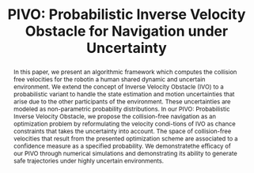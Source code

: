 ---
layout: project-page-new
title: "PIVO: Probabilistic Inverse Velocity Obstacle for Navigation under Uncertainty"
authors:
  - name: P. S. Naga Jyotish*
    sup: 1
  - name: Yash Goel*
    sup: 1
  - name: A. V. S. Sai Bhargav Kumar
    sup: 1
  - name: K. Madhava Krishna
    sup: 1
affiliations:
  - name: IIIT Hyderabad, India
    link: https://robotics.iiit.ac.in
    sup: 1
permalink: publications/2019/Jyotish_PIVO-Probabilistic-Inverse-Velocity
abstract: "In this paper, we present an algorithmic framework which computes the collision free velocities for the robotin a human shared dynamic and uncertain environment. We extend the concept of Inverse Velocity Obstacle (IVO) to a probabilistic variant to handle the state estimation and motion uncertainties that arise due to the other participants of the environment. These uncertainties are modeled as non-parametric probability distributions. In our PIVO: Probabilistic Inverse Velocity Obstacle, we propose the collision-free navigation as an optimization problem by reformulating the velocity condi-tions of IVO as chance constraints that takes the uncertainty into account. The space of collision-free velocities that result from the presented optimization scheme are associated to a confidence measure as a specified probability. We demonstratethe efficacy of our PIVO through numerical simulations and demonstrating its ability to generate safe trajectories under highly uncertain environments."
paper: https://iiitaphyd-my.sharepoint.com/:b:/g/personal/robotics_iiit_ac_in/Ec7_DymuePVHmJs5EpXLb-sBbU5RZbioEjp0ueBaGJfYrQ?download=1
# iframe: https://www.youtube.com/embed/jhjskX4FQwA
powerpoint: https://iiitaphyd-my.sharepoint.com/:p:/r/personal/robotics_iiit_ac_in/_layouts/15/Doc.aspx?sourcedoc=%7Baae29e58-574a-4e36-bb12-3c33e918f157%7D&action=view&wdSlideId=256&wdModeSwitchTime=1649067810384

---